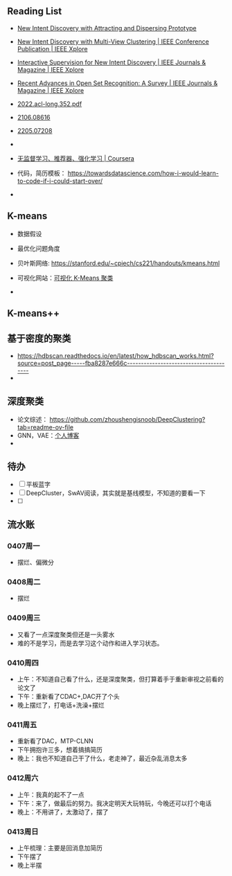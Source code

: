 ## Reading List
- [New Intent Discovery with Attracting and Dispersing Prototype](https://arxiv.org/html/2403.16913v1)
- [New Intent Discovery with Multi-View Clustering | IEEE Conference Publication | IEEE Xplore](https://ieeexplore.ieee.org/document/10446965)
- [Interactive Supervision for New Intent Discovery | IEEE Journals & Magazine | IEEE Xplore](https://ieeexplore.ieee.org/document/10564149)
- [Recent Advances in Open Set Recognition: A Survey | IEEE Journals & Magazine | IEEE Xplore](https://ieeexplore.ieee.org/document/9040673)
- [2022.acl-long.352.pdf](https://aclanthology.org/2022.acl-long.352.pdf)
- [2106.08616](https://arxiv.org/pdf/2106.08616)
- [2205.07208](https://arxiv.org/pdf/2205.07208)
- 

- [无监督学习、推荐器、强化学习 | Coursera](https://www.coursera.org/learn/unsupervised-learning-recommenders-reinforcement-learning#about)
- 代码，简历模板： https://towardsdatascience.com/how-i-would-learn-to-code-if-i-could-start-over/
- 
## K-means
- 数据假设
- 最优化问题角度
- 贝叶斯网络: https://stanford.edu/~cpiech/cs221/handouts/kmeans.html

- 可视化网站：[可视化 K-Means 聚类](https://www.naftaliharris.com/blog/visualizing-k-means-clustering/)
- 
## K-means++
## 基于密度的聚类
- https://hdbscan.readthedocs.io/en/latest/how_hdbscan_works.html?source=post_page-----fba8287e666c---------------------------------------
- 
## 深度聚类
- 论文综述： https://github.com/zhoushengisnoob/DeepClustering?tab=readme-ov-file
- GNN，VAE：[个人博客](http://www.gwylab.com/blog.html)
- 

## 待办
- [ ] 平板蓝字
- [ ] DeepCluster，SwAV阅读，其实就是基线模型，不知道的要看一下
- [ ] 
## 流水账
### 0407周一
- 摆烂、偏微分
### 0408周二
- 摆烂
### 0409周三
- 又看了一点深度聚类但还是一头雾水
- 难的不是学习，而是去学习这个动作和进入学习状态。
### 0410周四
- 上午：不知道自己看了什么，还是深度聚类，但打算着手于重新审视之前看的论文了
- 下午：重新看了CDAC+,DAC开了个头
- 晚上摆烂了，打电话+洗澡+摆烂
### 0411周五
- 重新看了DAC，MTP-CLNN
- 下午拥抱许三多，想着搞搞简历
- 晚上：我也不知道自己干了什么，老走神了，最近杂乱消息太多
### 0412周六
- 上午：我真的起不了一点
- 下午：来了，做最后的努力。我决定明天大玩特玩，今晚还可以打个电话
- 晚上：不用讲了，太激动了，摆了
### 0413周日
- 上午梳理：主要是回消息加简历
- 下午摆了
- 晚上半摆


